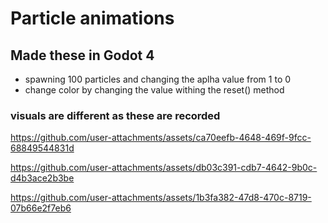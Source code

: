 # Particle animations
## Made these in Godot 4
* spawning 100 particles and changing the aplha value from 1 to 0 
* change color by changing the value withing the reset() method
###  visuals are different as these are recorded
https://github.com/user-attachments/assets/ca70eefb-4648-469f-9fcc-68849544831d


https://github.com/user-attachments/assets/db03c391-cdb7-4642-9b0c-d4b3ace2b3be


https://github.com/user-attachments/assets/1b3fa382-47d8-470c-8719-07b66e2f7eb6

